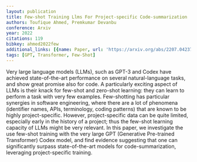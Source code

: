 ```yaml
---
layout: publication
title: Few-shot Training Llms For Project-specific Code-summarization
authors: Toufique Ahmed, Premkumar Devanbu
conference: Arxiv
year: 2022
citations: 119
bibkey: ahmed2022few
additional_links: [{name: Paper, url: 'https://arxiv.org/abs/2207.04237'}]
tags: [GPT, Transformer, Few-Shot]
---
```

Very large language models (LLMs), such as GPT-3 and Codex have achieved
state-of-the-art performance on several natural-language tasks, and show great
promise also for code. A particularly exciting aspect of LLMs is their knack
for few-shot and zero-shot learning: they can learn to perform a task with very
few examples. Few-shotting has particular synergies in software engineering,
where there are a lot of phenomena (identifier names, APIs, terminology, coding
patterns) that are known to be highly project-specific. However,
project-specific data can be quite limited, especially early in the history of
a project; thus the few-shot learning capacity of LLMs might be very relevant.
In this paper, we investigate the use few-shot training with the very large GPT
(Generative Pre-trained Transformer) Codex model, and find evidence suggesting
that one can significantly surpass state-of-the-art models for
code-summarization, leveraging project-specific training.